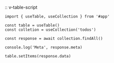 
:: v-table-script

    import { useTable, useCollection } from '#app'

    const table = useTable()
    const colletion = useCollection('todos')

    const response = await collection.findAll()

    console.log('Meta', response.meta)
    
    table.setItems(response.data)